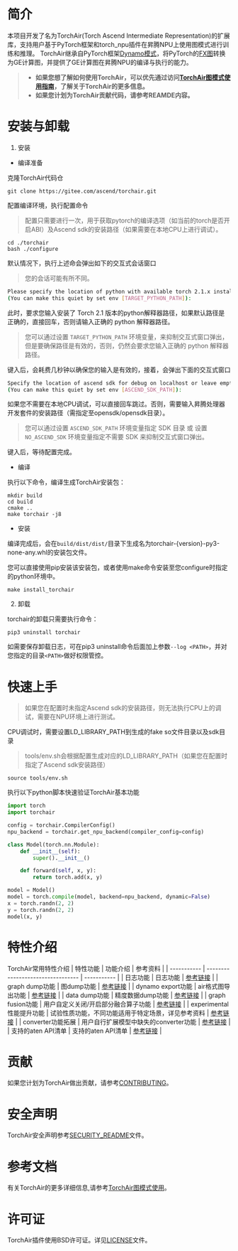 # 简介
本项目开发了名为TorchAir(Torch Ascend Intermediate Representation)的扩展库，支持用户基于PyTorch框架和torch_npu插件在昇腾NPU上使用图模式进行训练和推理。
TorchAir继承自PyTorch框架[Dynamo模式](https://pytorch.org/docs/stable/torch.compiler_deepdive.html)，将PyTorch的[FX图](https://pytorch.org/docs/stable/fx.html)转换为GE计算图，并提供了GE计算图在昇腾NPU的编译与执行的能力。
> - **如果您想了解如何使用TorchAir，可以优先通过访问[TorchAir图模式使用指南](https://www.hiascend.com/document/detail/zh/Pytorch/60RC1/modthirdparty/torchairuseguide/torchair_0001.html)，了解关于TorchAir的更多信息。**
> - **如果您计划为TorchAir贡献代码，请参考REAMDE内容。**


# 安装与卸载
1. 安装

- 编译准备

克隆TorchAir代码仓
```shell
git clone https://gitee.com/ascend/torchair.git
```

配置编译环境，执行配置命令
> 配置只需要进行一次，用于获取pytorch的编译选项（如当前的torch是否开启ABI）及Ascend sdk的安装路径（如果需要在本地CPU上进行调试）。
```shell
cd ./torchair
bash ./configure
```
默认情况下，执行上述命会弹出如下的交互式会话窗口
> 您的会话可能有所不同。

```BASH
Please specify the location of python with available torch 2.1.x installed. [Default is /usr/bin/python3]
(You can make this quiet by set env [TARGET_PYTHON_PATH]):
```

此时，要求您输入安装了 Torch 2.1 版本的python解释器路径，如果默认路径是正确的，直接回车，否则请输入正确的 python 解释器路径。
> 您可以通过设置 `TARGET_PYTHON_PATH` 环境变量，来抑制交互式窗口弹出，但是要确保路径是有效的，否则，仍然会要求您输入正确的 python 解释器路径。

键入后，会耗费几秒钟以确保您的输入是有效的，接着，会弹出下面的交互式窗口

```BASH
Specify the location of ascend sdk for debug on localhost or leave empty.
(You can make this quiet by set env [ASCEND_SDK_PATH]):
```

如果您不需要在本地CPU调试，可以直接回车跳过。否则，需要输入昇腾处理器开发套件的安装路径（需指定至opensdk/opensdk目录）。

> 您可以通过设置 `ASCEND_SDK_PATH` 环境变量指定 SDK 目录 或 设置 `NO_ASCEND_SDK` 环境变量指定不需要 SDK 来抑制交互式窗口弹出。

键入后，等待配置完成。

- 编译

执行以下命令，编译生成TorchAir安装包：
```shell
mkdir build
cd build
cmake ..
make torchair -j8
```

- 安装

编译完成后，会在`build/dist/dist/`目录下生成名为torchair-{version}-py3-none-any.whl的安装包文件。

您可以直接使用pip安装该安装包，或者使用make命令安装至您configure时指定的python环境中。
```shell
make install_torchair
```

2. 卸载
    
torchair的卸载只需要执行命令：

```
pip3 uninstall torchair
```
如需要保存卸载日志，可在pip3 uninstall命令后面加上参数`--log <PATH>`，并对您指定的目录`<PATH>`做好权限管控。

# 快速上手

> 如果您在配置时未指定Ascend sdk的安装路径，则无法执行CPU上的调试，需要在NPU环境上进行测试。

CPU调试时，需要设置LD_LIBRARY_PATH到生成的fake so文件目录以及sdk目录

> tools/env.sh会根据配置生成对应的LD_LIBRARY_PATH（如果您在配置时指定了Ascend sdk安装路径）
```shell
source tools/env.sh
```
执行以下python脚本快速验证TorchAir基本功能
```python
import torch
import torchair

config = torchair.CompilerConfig()
npu_backend = torchair.get_npu_backend(compiler_config=config)

class Model(torch.nn.Module):
    def __init__(self):
        super().__init__()

    def forward(self, x, y):
        return torch.add(x, y)

model = Model()
model = torch.compile(model, backend=npu_backend, dynamic=False)
x = torch.randn(2, 2)
y = torch.randn(2, 2)
model(x, y)
```


# 特性介绍
TorchAir常用特性介绍
| 特性功能               | 功能介绍       | 参考资料            |
| -----------           | ---------------------------------   | -----------        |
| 日志功能               |  日志功能             | [参考链接](https://www.hiascend.com/document/detail/zh/Pytorch/60RC1/modthirdparty/torchairuseguide/torchair_0012.html)       |
| graph dump功能         |  图dump功能      | [参考链接](https://www.hiascend.com/document/detail/zh/Pytorch/60RC1/modthirdparty/torchairuseguide/torchair_0014.html)        |
| dynamo export功能      | air格式图导出功能         | [参考链接](https://www.hiascend.com/document/detail/zh/Pytorch/60RC1/modthirdparty/torchairuseguide/torchair_0015.html)        |
| data dump功能          |  精度数据dump功能           | [参考链接](https://www.hiascend.com/document/detail/zh/Pytorch/60RC1/modthirdparty/torchairuseguide/torchair_0016.html)        |
| graph fusion功能       |  用户自定义关闭/开启部分融合算子功能           | [参考链接](https://www.hiascend.com/document/detail/zh/Pytorch/60RC1/modthirdparty/torchairuseguide/torchair_0017.html)        |
| experimental性能提升功能 |  试验性质功能，不同功能适用于特定场景，详见参考资料             | [参考链接](https://www.hiascend.com/document/detail/zh/Pytorch/60RC1/modthirdparty/torchairuseguide/torchair_0019.html)        |
| converter功能拓展       |  用户自行扩展模型中缺失的converter功能             | [参考链接](https://www.hiascend.com/document/detail/zh/Pytorch/60RC1/modthirdparty/torchairuseguide/torchair_0026.html)        |
| 支持的aten API清单      |  支持的aten API清单               | [参考链接](https://www.hiascend.com/document/detail/zh/Pytorch/60RC1/modthirdparty/torchairuseguide/torchair_0042.html)        |


# 贡献
如果您计划为TorchAir做出贡献，请参考[CONTRIBUTING](https://gitee.com/ascend/torchair/tree/master/CONTRIBUTING.md)。


# 安全声明
TorchAir安全声明参考[SECURITY_README](https://gitee.com/ascend/torchair/blob/master/SECURITY_README.md)文件。


# 参考文档
有关TorchAir的更多详细信息,请参考[TorchAir图模式使用](https://www.hiascend.com/document/detail/zh/Pytorch/60RC1/modthirdparty/torchairuseguide/torchair_0001.html)。


# 许可证
TorchAir插件使用BSD许可证。详见[LICENSE](https://gitee.com/ascend/torchair/blob/master/LICENSE)文件。

